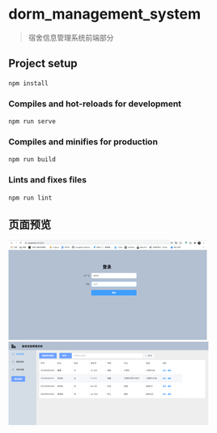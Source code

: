 # dorm_management_system
> 宿舍信息管理系统前端部分

## Project setup
```
npm install
```

### Compiles and hot-reloads for development
```
npm run serve
```

### Compiles and minifies for production
```
npm run build
```

### Lints and fixes files
```
npm run lint
```

## 页面预览
![img.png](img.png)
![img_1.png](img_1.png)
